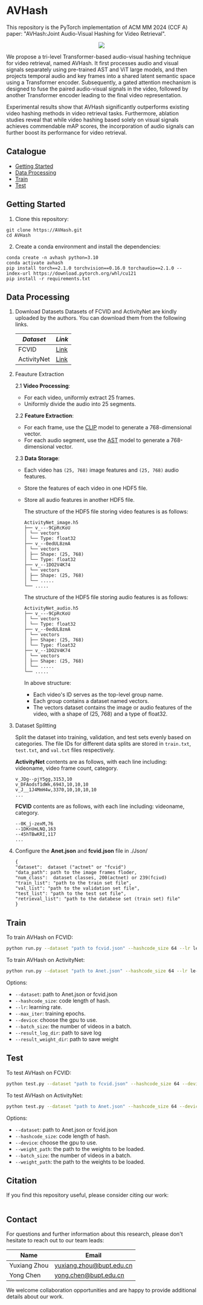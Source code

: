 # AVHash
This repository is the PyTorch implementation of ACM MM 2024 (CCF A) paper: "AVHash:Joint Audio-Visual Hashing for Video Retrieval".
<p align="center">
  <img src="./img/architecture.svg">
</p>

We propose a tri-level Transformer-based audio-visual hashing technique for video retrieval, named AVHash. It first processes audio and visual signals separately using pre-trained AST and ViT large models, and then projects temporal audio and key frames into a shared latent semantic space using a Transformer encoder. Subsequently, a gated attention mechanism is designed to fuse the paired audio-visual signals in the video, followed by another Transformer encoder leading to the final video representation. 

Experimental results show that AVHash significantly outperforms existing video hashing methods in video retrieval tasks. Furthermore, ablation studies reveal that while video hashing based solely on visual signals achieves commendable mAP scores, the incorporation of audio signals can further boost its performance for video retrieval.

## Catalogue

- [Getting Started](#getting-started)
- [Data Processing](#data-processing)
- [Train](#train)
- [Test](#test)
  
## Getting Started
1. Clone this repository:
```
git clone https://AVHash.git
cd AVHash
```
2. Create a conda environment and install the dependencies:
```
conda create -n avhash python=3.10
conda activate avhash
pip install torch==2.1.0 torchvision==0.16.0 torchaudio==2.1.0 --index-url https://download.pytorch.org/whl/cu121
pip install -r requirements.txt
```

## Data Processing
1. Download Datasets
   Datasets of FCVID and ActivityNet are kindly uploaded by the authors. You can download them from the following links.
   
	| *Dataset*   | *Link*                                                  |
	| ----------- | ------------------------------------------------------- |
	| FCVID       | [Link](https://fvl.fudan.edu.cn/dataset/fcvid/list.htm) |
	| ActivityNet | [Link](http://activity-net.org/)                        |

2. Feauture Extraction

    2.1 **Video Processing**:
    - For each video, uniformly extract 25 frames.
    - Uniformly divide the audio into 25 segments.

    2.2 **Feature Extraction**:

    - For each frame, use the [CLIP](https://github.com/openai/CLIP) model to generate a 768-dimensional vector.
    - For each audio segment, use the [AST](https://github.com/YuanGongND/ast) model to generate a 768-dimensional vector.

    2.3 **Data Storage**:
    - Each video has `(25, 768)` image features and `(25, 768)` audio features.
    
    - Store the features of each video in one HDF5 file.
    
    - Store all audio features in another HDF5 file.
  
      The structure of the HDF5 file storing video features is as follows:
      ```
      ActivityNet_image.h5
      ├── v_---9CpRcKoU
      │ └── vectors
      │ └── Type: float32
      ├── v_--0edUL8zmA
      │ └── vectors
      │ ├── Shape: (25, 768)
      │ └── Type: float32
      ├── v_--1DO2V4K74
      │ └── vectors
      │ ├── Shape: (25, 768)
      │ └── .....
      └── .....
      ```
      
      The structure of the HDF5 file storing audio features is as follows:
       ```
      ActivityNet_audio.h5
      ├── v_---9CpRcKoU
      │ └── vectors
      │ └── Type: float32
      ├── v_--0edUL8zmA
      │ └── vectors
      │ ├── Shape: (25, 768)
      │ └── Type: float32
      ├── v_--1DO2V4K74
      │ └── vectors
      │ ├── Shape: (25, 768)
      │ └── .....
      └── .....
      ```

	
      
      In above structure:
      - Each video's ID serves as the top-level group name.
      - Each group contains a dataset named vectors.
      - The vectors dataset contains the image or audio features of the video, with a shape of (25, 768) and a type of float32.
​
3. Dataset Splitting
   
   Split the dataset into training, validation, and test sets evenly based on categories. The file IDs for different data splits are stored in `train.txt`, `test.txt`, and `val.txt` files respectively.
   
   **ActivityNet** contents are as follows, with each line including: videoname, video frame count, category.
   ```
   v_JDg--pjY5gg,3153,10
   v_DFAodsf1dWk,6943,10,10,10
   v_J__1J4MmH4w,3370,10,10,10,10
   ...
   ```

	 **FCVID** contents are as follows, with each line including: videoname, category.
   ```
   --0K_j-zexM,76
   --1DKnUmLNQ,163
   --45hTBwKRI,117
   ...
   ```
   
5. Configure the **Anet.json** and **fcvid.json** file in ./Json/
   ```
   {
   "dataset":  dataset ("actnet" or "fcvid")
   "data_path": path to the image frames floder,
   "num_class":  dataset classes, 200(actnet) or 239(fcivd)
   "train_list": "path to the train set file",
   "val_list": "path to the validation set file",
   "test_list": "path to the test set file",
   "retrieval_list": "path to the databese set (train set) file"
   }
   ```
   


  ## Train

  To train AVHash on FCVID:

  ```bash
  python run.py --dataset "path to fcvid.json" --hashcode_size 64 --lr le-4 --max_iter 100 --device cuda:0 --batch_size 128 --result_log_dir " " --result_weight_dir " "
  ```

  To train AVHash on ActivityNet:

  ```bash
  python run.py --dataset "path to Anet.json" --hashcode_size 64 --lr le-4 --max_iter 100 --device cuda:0 --batch_size 128 --result_log_dir " " --result_weight_dir " "
  ```

  Options:

  - `--dataset`: path to Anet.json or fcvid.json
  - `--hashcode_size`: code length of hash.
  - `--lr`: learning rate.
  - `--max_iter`: training epochs.
  - `--device`: choose the gpu to use.
  - `--batch_size`: the number of videos in a batch.
  - `--result_log_dir`: path to save log
  - `--result_weight_dir`: path to save weight


  ## Test
  To test AVHash on FCVID:
  ```bash
  python test.py --dataset "path to fcvid.json" --hashcode_size 64 --device cuda:0 --batch_size 128 --weight_path " "
  ```
  To test AVHash on ActivityNet: 
  ```bash
  python test.py --dataset "path to Anet.json" --hashcode_size 64 --device cuda:0 --batch_size 128 --weight_path " "
  ```

  Options:

  - `--dataset`: path to Anet.json or fcvid.json
  - `--hashcode_size`: code length of hash.
  - `--device`: choose the gpu to use.
  - `--weight_path`: the path to the weights to be loaded.
  - `--batch_size`: the number of videos in a batch.
  - `--weight_path`: the path to the weights to be loaded.

 
 ## Citation

If you find this repository useful, please consider citing our work:

```

```

 ## Contact

For questions and further information about this research, please don't hesitate to reach out to our team leads:

| Name | Email |
|------|-------|
| Yuxiang Zhou | yuxiang.zhou@bupt.edu.cn |
| Yong Chen | yong.chen@bupt.edu.cn |

We welcome collaboration opportunities and are happy to provide additional details about our work.

